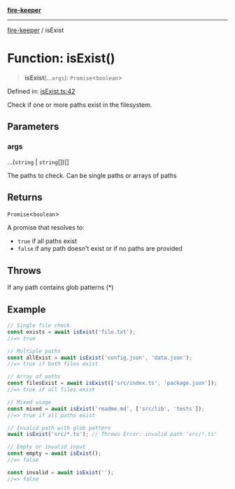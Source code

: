 [**fire-keeper**](../README.md)

***

[fire-keeper](../README.md) / isExist

# Function: isExist()

> **isExist**(...`args`): `Promise`\<`boolean`\>

Defined in: [isExist.ts:42](https://github.com/phonowell/fire-keeper/blob/master/src/isExist.ts#L42)

Check if one or more paths exist in the filesystem.

## Parameters

### args

...(`string` \| `string`[])[]

The paths to check. Can be single paths or arrays of paths

## Returns

`Promise`\<`boolean`\>

A promise that resolves to:
  - `true` if all paths exist
  - `false` if any path doesn't exist or if no paths are provided

## Throws

If any path contains glob patterns (*)

## Example

```typescript
// Single file check
const exists = await isExist('file.txt');
//=> true

// Multiple paths
const allExist = await isExist('config.json', 'data.json');
//=> true if both files exist

// Array of paths
const filesExist = await isExist(['src/index.ts', 'package.json']);
//=> true if all files exist

// Mixed usage
const mixed = await isExist('readme.md', ['src/lib', 'tests']);
//=> true if all paths exist

// Invalid path with glob pattern
await isExist('src/*.ts'); // Throws Error: invalid path 'src/*.ts'

// Empty or invalid input
const empty = await isExist();
//=> false

const invalid = await isExist('');
//=> false
```
